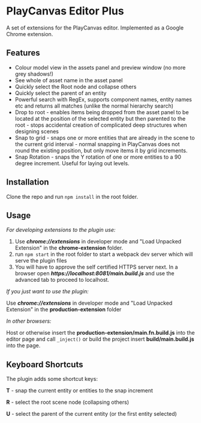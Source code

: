 # PlayCanvas Editor Plus

A set of extensions for the PlayCanvas editor.  Implemented as a Google Chrome extension.

## Features

* Colour model view in the assets panel and preview window (no more grey shadows!)
* See whole of asset name in the asset panel
* Quickly select the Root node and collapse others
* Quickly select the parent of an entity
* Powerful search with RegEx, supports component names, entity names etc and returns all matches (unlike the normal hierarchy search)
* Drop to root - enables items being dropped from the asset panel to be located at the position of the selected entity but then parented to the root - stops accidental creation of complicated deep structures when designing scenes
* Snap to grid - snaps one or more entities that are already in the scene to the current grid interval - normal snapping in PlayCanvas does not round the existing position, but only move
 items it by grid increments.
* Snap Rotation - snaps the Y rotation of one or more entities to a 90 degree increment. Useful for laying out levels.  


## Installation

Clone the repo and run `npm install` in the root folder.

## Usage

*For developing extensions to the plugin use:*

1. Use ***chrome://extensions*** in developer mode and "Load Unpacked Extension" in the **chrome-extension** folder. 
2. run `npm start` in the root folder to start a webpack dev server which will serve the plugin files
3. You will have to approve the self certified HTTPS server next. In a browser open ***https://localhost:8081/main.build.js*** and use the advanced
tab to proceed to localhost.

*If you just want to use the plugin:*

Use ***chrome://extensions*** in developer mode and "Load Unpacked Extension" in the **production-extension** folder

*In other browsers:*

Host or otherwise insert the **production-extension/main.fn.build.js** into the editor 
page and call `_inject()` or build the project insert **build/main.build.js** into the page.

## Keyboard Shortcuts

The plugin adds some shortcut keys:

**T** - snap the current entity or entities to the snap increment

**R** - select the root scene node (collapsing others)

**U** - select the parent of the current entity (or the first entity selected)
 
